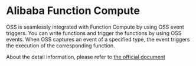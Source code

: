 # Alibaba Function Compute
OSS is seamlessly integrated with Function Compute by using OSS event triggers. 
You can write functions and trigger the functions by using OSS events. 
When OSS captures an event of a specified type, the event triggers the execution of the corresponding function. 

About the detail information, please refer to [the official document](https://www.alibabacloud.com/help/en/function-compute)


		

